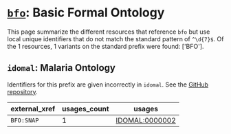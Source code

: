 # [`bfo`](https://bioregistry.io/bfo): Basic Formal Ontology

This page summarize the different resources that reference `bfo`
but use local unique identifiers that do not match the standard pattern of
`^\d{7}$`. Of the 1 resources,
1 variants on the standard prefix were found: ['BFO'].

## `idomal`: Malaria Ontology

Identifiers for this prefix are given incorrectly in `idomal`. See the [GitHub repository](https://github.com/VEuPathDB-ontology/IDOMAL).

| external_xref   |   usages_count | usages                                                  |
|-----------------|----------------|---------------------------------------------------------|
| `BFO:SNAP`      |              1 | [IDOMAL:0000002](https://bioregistry.io/IDOMAL:0000002) |

